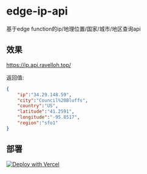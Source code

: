 # edge-ip-api

基于edge function的ip/地理位置/国家/城市/地区查询api

## 效果
https://ip.api.ravelloh.top/

返回值:  
```json
{
    "ip":"34.29.148.59",
    "city":"Council%20Bluffs",
    "country":"US",
    "latitude":"41.2591",
    "longitude":"-95.8517",
    "region":"sfo1"
}
```

## 部署
[![Deploy with Vercel](https://vercel.com/button)](https://vercel.com/new/clone?repository-url=https%3A%2F%2Fgithub.com%2FRavelloH%2Fedge-ip-api)
